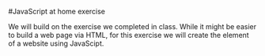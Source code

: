#JavaScript at home exercise

We will build on the exercise we completed in class. While it might be easier to build a web page via HTML, for this exercise we will create the element of a website using JavaScipt.

